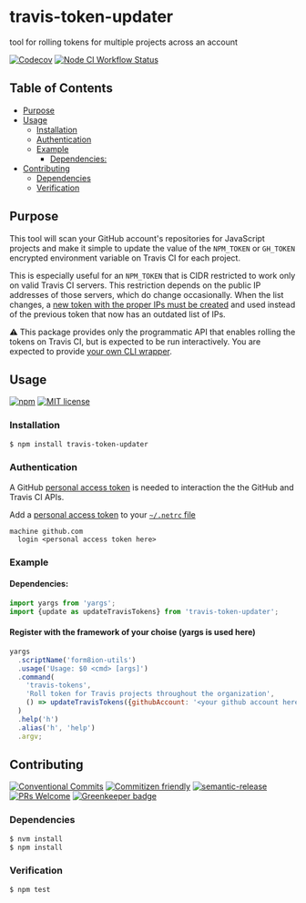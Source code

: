 # travis-token-updater

tool for rolling tokens for multiple projects across an account

<!--status-badges start -->

[![Codecov][coverage-badge]][coverage-link]
[![Node CI Workflow Status][github-actions-ci-badge]][github-actions-ci-link]

<!--status-badges end -->

## Table of Contents

* [Purpose](#purpose)
* [Usage](#usage)
  * [Installation](#installation)
  * [Authentication](#authentication)
  * [Example](#example)
    * [Dependencies:](#dependencies)
* [Contributing](#contributing)
  * [Dependencies](#dependencies-1)
  * [Verification](#verification)

## Purpose

This tool will scan your GitHub account's repositories for JavaScript projects
and make it simple to update the value of the `NPM_TOKEN` or `GH_TOKEN`
encrypted environment variable on Travis CI for each project.

This is especially useful for an `NPM_TOKEN` that is CIDR restricted to work
only on valid Travis CI servers. This restriction depends on the public IP
addresses of those servers, which do change occasionally. When the list changes,
a [new token with the proper IPs must be created](https://gist.github.com/travi/f91c73610fa49769d90e3ee3b66cfbee)
and used instead of the previous token that now has an outdated list of IPs.

:warning: This package provides only the programmatic API that enables rolling
the tokens on Travis CI, but is expected to be run interactively. You are
expected to provide [your own CLI wrapper](#example).

## Usage

<!--consumer-badges start -->

[![npm][npm-badge]][npm-link]
[![MIT license][license-badge]][license-link]

<!--consumer-badges end -->

### Installation

```sh
$ npm install travis-token-updater
```

### Authentication

A GitHub [personal access token](https://help.github.com/en/articles/creating-a-personal-access-token-for-the-command-line)
is needed to interaction the the GitHub and Travis CI APIs.

Add a [personal access token](https://help.github.com/en/articles/creating-a-personal-access-token-for-the-command-line)
to your [`~/.netrc` file](https://ec.haxx.se/usingcurl-netrc.html)

    machine github.com
      login <personal access token here>

### Example

#### Dependencies:

```javascript
import yargs from 'yargs';
import {update as updateTravisTokens} from 'travis-token-updater';
```

#### Register with the framework of your choise (yargs is used here)

```javascript
yargs
  .scriptName('form8ion-utils')
  .usage('Usage: $0 <cmd> [args]')
  .command(
    'travis-tokens',
    'Roll token for Travis projects throughout the organization',
    () => updateTravisTokens({githubAccount: '<your github account here (optionally)>'})
  )
  .help('h')
  .alias('h', 'help')
  .argv;
```

## Contributing

<!--contribution-badges start -->

[![Conventional Commits][commit-convention-badge]][commit-convention-link]
[![Commitizen friendly][commitizen-badge]][commitizen-link]
[![semantic-release][semantic-release-badge]][semantic-release-link]
[![PRs Welcome][PRs-badge]][PRs-link]
[![Greenkeeper badge](https://badges.greenkeeper.io/travi/travis-token-updater.svg)](https://greenkeeper.io/)

<!--contribution-badges end -->

### Dependencies

```sh
$ nvm install
$ npm install
```

### Verification

```sh
$ npm test
```

[npm-link]: https://www.npmjs.com/package/travis-token-updater

[npm-badge]: https://img.shields.io/npm/v/travis-token-updater.svg

[license-link]: LICENSE

[license-badge]: https://img.shields.io/github/license/travi/travis-token-updater.svg

[coverage-link]: https://codecov.io/github/travi/travis-token-updater

[coverage-badge]: https://img.shields.io/codecov/c/github/travi/travis-token-updater.svg

[commit-convention-link]: https://conventionalcommits.org

[commit-convention-badge]: https://img.shields.io/badge/Conventional%20Commits-1.0.0-yellow.svg

[commitizen-link]: http://commitizen.github.io/cz-cli/

[commitizen-badge]: https://img.shields.io/badge/commitizen-friendly-brightgreen.svg

[semantic-release-link]: https://github.com/semantic-release/semantic-release

[semantic-release-badge]: https://img.shields.io/badge/%20%20%F0%9F%93%A6%F0%9F%9A%80-semantic--release-e10079.svg

[PRs-link]: http://makeapullrequest.com

[PRs-badge]: https://img.shields.io/badge/PRs-welcome-brightgreen.svg

[github-actions-ci-link]: https://github.com/travi/travis-token-updater/actions?query=workflow%3A%22Node.js+CI%22+branch%3Amaster

[github-actions-ci-badge]: https://github.com/travi/travis-token-updater/workflows/Node.js%20CI/badge.svg
